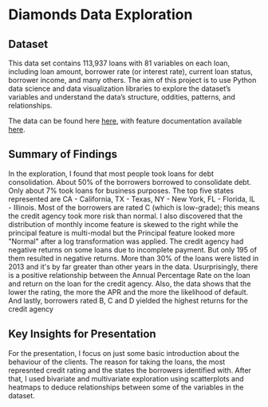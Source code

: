 # Diamonds Data Exploration

## Dataset

This data set contains 113,937 loans with 81 variables on each loan, including loan amount, borrower rate (or interest rate), current loan status, borrower income, and many others. The aim of this project is to use Python data science and data visualization libraries to explore the dataset’s variables and understand the data’s structure, oddities, patterns, and relationships.

The data can be found here [here](https://www.google.com/url?q=https://s3.amazonaws.com/udacity-hosted-downloads/ud651/prosperLoanData.csv&sa=D&ust=1581581520570000), with feature documentation available [here](https://docs.google.com/spreadsheets/d/1gDyi_L4UvIrLTEC6Wri5nbaMmkGmLQBk-Yx3z0XDEtI/edit#gid=0).


## Summary of Findings

In the exploration, I found that most people took loans for debt consolidation. About 50% of the borrowers borrowed to consolidate debt. Only about 7% took loans for business purposes. The top five states represented are CA - California, TX - Texas, NY - New York, FL - Florida, IL - Illinois. Most of the borrowers are rated C (which is low-grade); this means the credit agency took more risk than normal. I also discovered that the distribution of monthly income feature is skewed to the right while the principal feature is multi-modal but the Principal feature looked more "Normal" after a log transformation was applied. The credit agency had negative returns on some loans due to incomplete payment. But only 195 of them resulted in negative returns. More than 30% of the loans were listed in 2013 and it's by far greater than other years in the data. Usurprisingly, there is a positive relationship between the Annual Percentage Rate on the loan and return on the loan for the credit agency. Also, the data shows that the lower the rating, the more the APR and the more the likelihood of default. And lastly, borrowers rated B, C and D yielded the highest returns for the credit agency


## Key Insights for Presentation

For the presentation, I focus on just some basic introduction about the behaviour of the clients. The reason for taking the loans, the most represnted credit rating and the states the borrowers identified with. After that, I used bivariate and multivariate exploration using scatterplots and heatmaps to deduce relationships between some of the variables in the dataset.